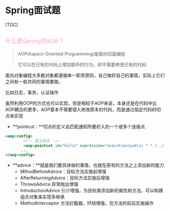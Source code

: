 # Spring面试题

[TOC]

## <font size = '4' color = 'pink'>什么是Spring的AOP？</font>

> AOP(Aspect-Oriented Programming)是面向切面编程
>
> 它可以在已有的代码上增加额外的行为，却不需要修改已有的代码

面向对象编程大多数对象都遵循单一职责原则，自己做好自己的事情，实际上它们之间有一些共同的事情要做。

比如日志，事务，认证操作

虽然利用OOP的方式也可以实现，但是相较于AOP来说，本身还是在代码中比AOP耦合的更多，AOP基本不需要侵入修改原本的代码，而是通过指定代码的切点来实现

- **pointcut：**切点的定义会匹配通知所要织入的一个或多个连接点

```xml
<aop:config>
        <!-- 定义切点 -->
        <aop:pointcut id="hello" expression="execution(public * * (..))"></aop:pointcut>
       ...
</aop:config>
```

- **advice：**就是我们要具体做的事情，也就在原有的方法之上添加新的能力
  - MthodBeforeAdvice：目标方法实施前增强
  - AfterReturningAdvice：目标方法实施后增强
  - ThrowsAdvice 异常抛出增强
  - IntroductionAdvice 引介增强，为目标类添加新的属性和方法。可以构建组合对象来实现多继承
  - MethodInterceptor 方法拦截器，环绕增强，在方法的前后实施操作